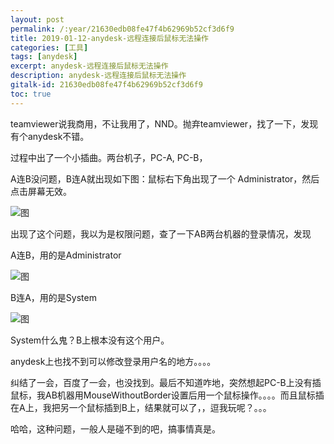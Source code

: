 ```yaml
---
layout: post
permalink: /:year/21630edb08fe47f4b62969b52cf3d6f9
title: 2019-01-12-anydesk-远程连接后鼠标无法操作
categories: [工具]
tags: [anydesk]
excerpt: anydesk-远程连接后鼠标无法操作
description: anydesk-远程连接后鼠标无法操作
gitalk-id: 21630edb08fe47f4b62969b52cf3d6f9
toc: true
---
```


teamviewer说我商用，不让我用了，NND。抛弃teamviewer，找了一下，发现有个anydesk不错。


过程中出了一个小插曲。两台机子，PC-A, PC-B，

A连B没问题，B连A就出现如下图：鼠标右下角出现了一个 Administrator，然后点击屏幕无效。

![图](http://image.linxingyang.net/image/A-anydesk/image/2019-01-12/01.png)

出现了这个问题，我以为是权限问题，查了一下AB两台机器的登录情况，发现

A连B，用的是Administrator

![图](http://image.linxingyang.net/image/A-anydesk/image/2019-01-12/02.png)

B连A，用的是System

![图](http://image.linxingyang.net/image/A-anydesk/image/2019-01-12/03.png)

System什么鬼？B上根本没有这个用户。

anydesk上也找不到可以修改登录用户名的地方。。。。


纠结了一会，百度了一会，也没找到。最后不知道咋地，突然想起PC-B上没有插鼠标，我AB机器用MouseWithoutBorder设置后用一个鼠标操作。。。。而且鼠标插在A上，我把另一个鼠标插到B上，结果就可以了，，逗我玩呢？。。。


哈哈，这种问题，一般人是碰不到的吧，搞事情真是。